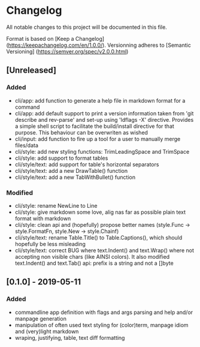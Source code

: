 # Changelog
All notable changes to this project will be documented in this file.

Format is based on [Keep a Changelog] (https://keepachangelog.com/en/1.0.0/).
Versionning adheres to [Semantic Versioning] (https://semver.org/spec/v2.0.0.html)

## [Unreleased]
### Added
- cli/app: add function to generate a help file in markdown format for a
  command 
- cli/app: add default support to print a version information taken from 'git
  describe and rev-parse' and set-up using 'ldflags -X' directive. Provides a
  simple shell script to facilitate the build/install directive for that purpose.
  This behaviour can be overwriten as wished
- cli/input: add function to fire up a tool for a user to manually merge
  files/data
- cli/style: add new styling functions: TrimLeadingSpace and TrimSpace
- cli/style: add support to format tables
- cli/style/text: add support for table's horizontal separators
- cli/style/text: add a new DrawTable() function
- cli/style/text: add a new TabWithBullet() function
### Modified
- cli/style: rename NewLine to Line
- cli/style: give markdown some love, alig nas far as possible plain text
  format with markdown
- cli/style: clean api and (hopefully) propose better names
  (style.Func -> style.FormatFn, style.New -> style.Chainf)
- cli/style/text: rename Table.Title() to Table.Captions(), which
  should hopefully be less misleading
- cli/style/text: correct BUG where text.Indent() and text.Wrap() where not
  accepting non visible chars (like AINSI colors).
  It also modified text.Indent() and text.Tab() api: prefix is a string and not
  a []byte


## [0.1.0] - 2019-05-11
### Added
- commandline app definition with flags and args parsing and help and/or
  manpage generation
- manipulation of often used text styling for (color)term, manpage idiom
  and (very)light markdown
- wraping, justifying, table, text diff formatting
